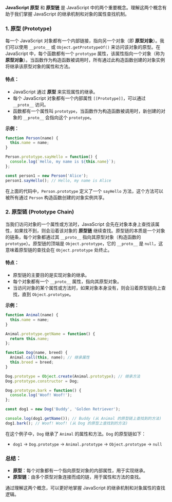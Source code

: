 **JavaScript 原型** 和 **原型链** 是 JavaScript 中的两个重要概念。理解这两个概念有助于我们掌握 JavaScript 的继承机制和对象的属性查找机制。

### 1. **原型 (Prototype)**
每一个 JavaScript 对象都有一个内部链接，指向另一个对象（即 **原型对象**）。我们可以使用 `__proto__` 或 `Object.getPrototypeOf()` 来访问该对象的原型。在 JavaScript 中，每个函数都有一个 `prototype` 属性，该属性指向一个对象（称为 **原型对象**）。当函数作为构造函数被调用时，所有通过此构造函数创建的对象实例将继承该原型对象的属性和方法。

#### 特点：
- JavaScript 通过 **原型** 来实现属性的继承。
- 每个 JavaScript 对象都有一个内部属性 `[[Prototype]]`，可以通过 `__proto__` 访问。
- 函数都有一个属性叫 `prototype`，当函数作为构造函数被调用时，新创建的对象的 `__proto__` 会指向这个 `prototype`。

**示例：**
```javascript
function Person(name) {
  this.name = name;
}

Person.prototype.sayHello = function() {
  console.log(`Hello, my name is ${this.name}`);
};

const person1 = new Person('Alice');
person1.sayHello(); // Hello, my name is Alice
```

在上面的代码中，`Person.prototype` 定义了一个 `sayHello` 方法，这个方法可以被所有通过 `Person` 构造函数创建的对象实例共享。

### 2. **原型链 (Prototype Chain)**
当我们访问对象的一个属性或方法时，JavaScript 会先在对象本身上查找该属性，如果找不到，则会沿着该对象的 **原型链** 继续查找。原型链的本质是一个对象的链条，每个对象都通过其 `__proto__` 指向其原型对象（构造函数的 `prototype`）。原型链的顶端是 `Object.prototype`，它的 `__proto__` 是 `null`，这意味着原型链的查找会在 `Object.prototype` 处终止。

#### 特点：
- 原型链的主要目的是实现对象的继承。
- 每个对象都有一个 `__proto__` 属性，指向其原型对象。
- 当访问对象的某个属性或方法时，如果对象本身没有，则会沿着原型链向上查找，直到 `Object.prototype`。

**示例：**
```javascript
function Animal(name) {
  this.name = name;
}

Animal.prototype.getName = function() {
  return this.name;
};

function Dog(name, breed) {
  Animal.call(this, name); // 继承属性
  this.breed = breed;
}

Dog.prototype = Object.create(Animal.prototype); // 继承方法
Dog.prototype.constructor = Dog;

Dog.prototype.bark = function() {
  console.log('Woof! Woof!');
};

const dog1 = new Dog('Buddy', 'Golden Retriever');

console.log(dog1.getName()); // Buddy (从 Animal 的原型链上查找到的方法)
dog1.bark(); // Woof! Woof! (从 Dog 的原型上查找到的方法)
```

在这个例子中，`Dog` 继承了 `Animal` 的属性和方法。`Dog` 的原型链如下：
- `dog1` -> `Dog.prototype` -> `Animal.prototype` -> `Object.prototype` -> `null`

### **总结：**
- **原型**：每个对象都有一个指向原型对象的内部属性，用于实现继承。
- **原型链**：由多个原型对象连接而成的链，用于属性和方法的查找。

通过理解这两个概念，可以更好地掌握 JavaScript 的继承机制和对象属性的查找逻辑。